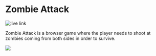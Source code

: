 # Zombie Attack
![live link](https://bennyz811.github.io/Zombie-Attack/)

Zombie Attack is a browser game where the player needs to shoot at zombies coming from both sides in order to survive.

![](https://media.giphy.com/media/3o6fIQMB2TlNmRkWyI/giphy.gif)


